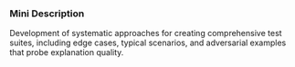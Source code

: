 ### Mini Description

Development of systematic approaches for creating comprehensive test suites, including edge cases, typical scenarios, and adversarial examples that probe explanation quality.
